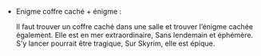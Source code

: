 - Enigme coffre caché + énigme :
  
  Il faut trouver un coffre caché dans une salle et trouver l’énigme cachée également.
  Elle est en mer extraordinaire,
  Sans lendemain et éphémère.
  S’y lancer pourrait être tragique,
  Sur Skyrim, elle est épique.
